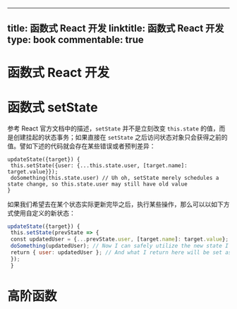 
---
title: 函数式 React 开发
linktitle: 函数式 React 开发
type: book
commentable: true
---

# 函数式 React 开发

# 函数式 setState

参考 React 官方文档中的描述，`setState` 并不是立刻改变 `this.state` 的值，而是创建挂起的状态事务；如果直接在 `setState` 之后访问状态对象只会获得之前的值。譬如下述的代码就会存在某些错误或者预判差异：

```
updateState({target}) {
 this.setState({user: {...this.state.user, [target.name]: target.value}});
 doSomething(this.state.user) // Uh oh, setState merely schedules a state change, so this.state.user may still have old value
}
```

如果我们希望去在某个状态实际更新完毕之后，执行某些操作，那么可以以如下方式使用自定义的新状态：

```js
updateState({target}) {
 this.setState(prevState => {
 const updatedUser = {...prevState.user, [target.name]: target.value}; // use previous value in state to build new state...
 doSomething(updatedUser); // Now I can safely utilize the new state I've created to call other funcs...
 return { user: updatedUser }; // And what I return here will be set as the new state
 });
 }
```

# 高阶函数

    